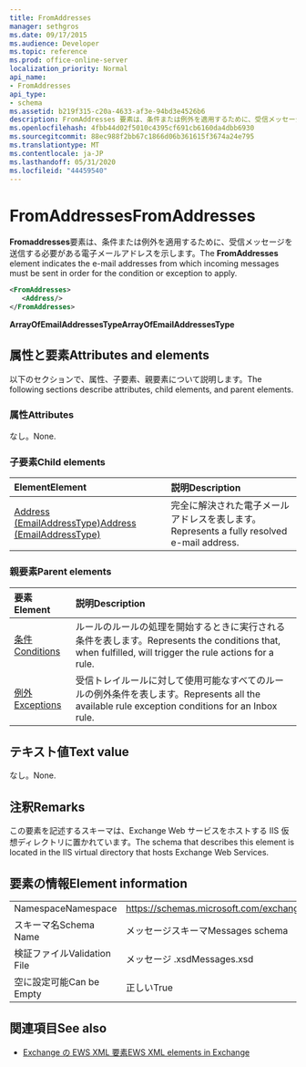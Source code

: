 ```yaml
---
title: FromAddresses
manager: sethgros
ms.date: 09/17/2015
ms.audience: Developer
ms.topic: reference
ms.prod: office-online-server
localization_priority: Normal
api_name:
- FromAddresses
api_type:
- schema
ms.assetid: b219f315-c20a-4633-af3e-94bd3e4526b6
description: FromAddresses 要素は、条件または例外を適用するために、受信メッセージを送信する必要がある電子メールアドレスを示します。
ms.openlocfilehash: 4fbb44d02f5010c4395cf691cb6160da4dbb6930
ms.sourcegitcommit: 88ec988f2bb67c1866d06b361615f3674a24e795
ms.translationtype: MT
ms.contentlocale: ja-JP
ms.lasthandoff: 05/31/2020
ms.locfileid: "44459540"
---
```

# <a name="fromaddresses"></a><span data-ttu-id="90c3d-103">FromAddresses</span><span class="sxs-lookup"><span data-stu-id="90c3d-103">FromAddresses</span></span>

<span data-ttu-id="90c3d-104">**Fromaddresses**要素は、条件または例外を適用するために、受信メッセージを送信する必要がある電子メールアドレスを示します。</span><span class="sxs-lookup"><span data-stu-id="90c3d-104">The **FromAddresses** element indicates the e-mail addresses from which incoming messages must be sent in order for the condition or exception to apply.</span></span> 
  
```XML
<FromAddresses>
   <Address/>
</FromAddresses>
```

 <span data-ttu-id="90c3d-105">**ArrayOfEmailAddressesType**</span><span class="sxs-lookup"><span data-stu-id="90c3d-105">**ArrayOfEmailAddressesType**</span></span>
## <a name="attributes-and-elements"></a><span data-ttu-id="90c3d-106">属性と要素</span><span class="sxs-lookup"><span data-stu-id="90c3d-106">Attributes and elements</span></span>

<span data-ttu-id="90c3d-107">以下のセクションで、属性、子要素、親要素について説明します。</span><span class="sxs-lookup"><span data-stu-id="90c3d-107">The following sections describe attributes, child elements, and parent elements.</span></span>
  
### <a name="attributes"></a><span data-ttu-id="90c3d-108">属性</span><span class="sxs-lookup"><span data-stu-id="90c3d-108">Attributes</span></span>

<span data-ttu-id="90c3d-109">なし。</span><span class="sxs-lookup"><span data-stu-id="90c3d-109">None.</span></span>
  
### <a name="child-elements"></a><span data-ttu-id="90c3d-110">子要素</span><span class="sxs-lookup"><span data-stu-id="90c3d-110">Child elements</span></span>

|<span data-ttu-id="90c3d-111">**Element**</span><span class="sxs-lookup"><span data-stu-id="90c3d-111">**Element**</span></span>|<span data-ttu-id="90c3d-112">**説明**</span><span class="sxs-lookup"><span data-stu-id="90c3d-112">**Description**</span></span>|
|:-----|:-----|
|[<span data-ttu-id="90c3d-113">Address (EmailAddressType)</span><span class="sxs-lookup"><span data-stu-id="90c3d-113">Address (EmailAddressType)</span></span>](address-emailaddresstype.md) <br/> |<span data-ttu-id="90c3d-114">完全に解決された電子メールアドレスを表します。</span><span class="sxs-lookup"><span data-stu-id="90c3d-114">Represents a fully resolved e-mail address.</span></span>  <br/> |
   
### <a name="parent-elements"></a><span data-ttu-id="90c3d-115">親要素</span><span class="sxs-lookup"><span data-stu-id="90c3d-115">Parent elements</span></span>

|<span data-ttu-id="90c3d-116">**要素**</span><span class="sxs-lookup"><span data-stu-id="90c3d-116">**Element**</span></span>|<span data-ttu-id="90c3d-117">**説明**</span><span class="sxs-lookup"><span data-stu-id="90c3d-117">**Description**</span></span>|
|:-----|:-----|
|[<span data-ttu-id="90c3d-118">条件</span><span class="sxs-lookup"><span data-stu-id="90c3d-118">Conditions</span></span>](conditions.md) <br/> |<span data-ttu-id="90c3d-119">ルールのルールの処理を開始するときに実行される条件を表します。</span><span class="sxs-lookup"><span data-stu-id="90c3d-119">Represents the conditions that, when fulfilled, will trigger the rule actions for a rule.</span></span>  <br/> |
|[<span data-ttu-id="90c3d-120">例外</span><span class="sxs-lookup"><span data-stu-id="90c3d-120">Exceptions</span></span>](exceptions.md) <br/> |<span data-ttu-id="90c3d-121">受信トレイルールに対して使用可能なすべてのルールの例外条件を表します。</span><span class="sxs-lookup"><span data-stu-id="90c3d-121">Represents all the available rule exception conditions for an Inbox rule.</span></span>  <br/> |
   
## <a name="text-value"></a><span data-ttu-id="90c3d-122">テキスト値</span><span class="sxs-lookup"><span data-stu-id="90c3d-122">Text value</span></span>

<span data-ttu-id="90c3d-123">なし。</span><span class="sxs-lookup"><span data-stu-id="90c3d-123">None.</span></span>
  
## <a name="remarks"></a><span data-ttu-id="90c3d-124">注釈</span><span class="sxs-lookup"><span data-stu-id="90c3d-124">Remarks</span></span>

<span data-ttu-id="90c3d-125">この要素を記述するスキーマは、Exchange Web サービスをホストする IIS 仮想ディレクトリに置かれています。</span><span class="sxs-lookup"><span data-stu-id="90c3d-125">The schema that describes this element is located in the IIS virtual directory that hosts Exchange Web Services.</span></span>
  
## <a name="element-information"></a><span data-ttu-id="90c3d-126">要素の情報</span><span class="sxs-lookup"><span data-stu-id="90c3d-126">Element information</span></span>

|||
|:-----|:-----|
|<span data-ttu-id="90c3d-127">Namespace</span><span class="sxs-lookup"><span data-stu-id="90c3d-127">Namespace</span></span>  <br/> |https://schemas.microsoft.com/exchange/services/2006/messages  <br/> |
|<span data-ttu-id="90c3d-128">スキーマ名</span><span class="sxs-lookup"><span data-stu-id="90c3d-128">Schema Name</span></span>  <br/> |<span data-ttu-id="90c3d-129">メッセージスキーマ</span><span class="sxs-lookup"><span data-stu-id="90c3d-129">Messages schema</span></span>  <br/> |
|<span data-ttu-id="90c3d-130">検証ファイル</span><span class="sxs-lookup"><span data-stu-id="90c3d-130">Validation File</span></span>  <br/> |<span data-ttu-id="90c3d-131">メッセージ .xsd</span><span class="sxs-lookup"><span data-stu-id="90c3d-131">Messages.xsd</span></span>  <br/> |
|<span data-ttu-id="90c3d-132">空に設定可能</span><span class="sxs-lookup"><span data-stu-id="90c3d-132">Can be Empty</span></span>  <br/> |<span data-ttu-id="90c3d-133">正しい</span><span class="sxs-lookup"><span data-stu-id="90c3d-133">True</span></span>  <br/> |
   
## <a name="see-also"></a><span data-ttu-id="90c3d-134">関連項目</span><span class="sxs-lookup"><span data-stu-id="90c3d-134">See also</span></span>



- [<span data-ttu-id="90c3d-135">Exchange の EWS XML 要素</span><span class="sxs-lookup"><span data-stu-id="90c3d-135">EWS XML elements in Exchange</span></span>](ews-xml-elements-in-exchange.md)

